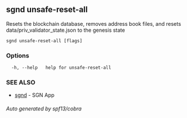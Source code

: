 ## sgnd unsafe-reset-all

Resets the blockchain database, removes address book files, and resets data/priv_validator_state.json to the genesis state

```
sgnd unsafe-reset-all [flags]
```

### Options

```
  -h, --help   help for unsafe-reset-all
```

### SEE ALSO

* [sgnd](sgnd.md)	 - SGN App

###### Auto generated by spf13/cobra
